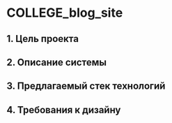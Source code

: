 # COLLEGE_blog_site
## 1. Цель проекта
## 2. Описание системы
## 3. Предлагаемый стек технологий
## 4. Требования к дизайну
